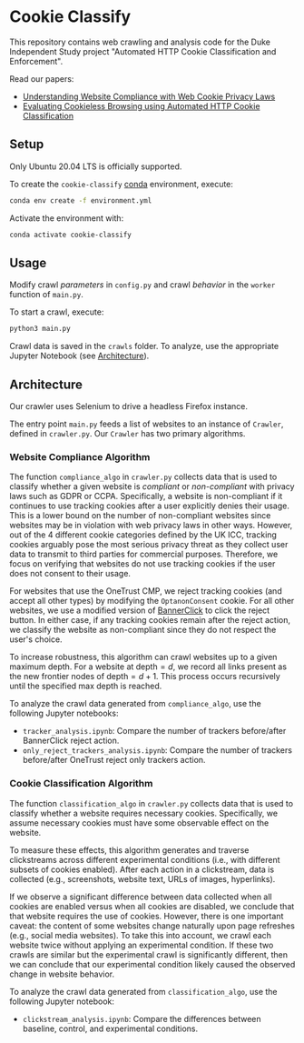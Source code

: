 # Cookie Classify
This repository contains web crawling and analysis code for the Duke Independent Study project "Automated HTTP Cookie Classification and Enforcement".

Read our papers:
- [Understanding Website Compliance with Web Cookie Privacy Laws](https://maxwellmlin.com/assets/pdf/cookie-2023.pdf)
- [Evaluating Cookieless Browsing using Automated HTTP Cookie Classification](https://maxwellmlin.com/assets/pdf/cookie-2024.pdf)

## Setup
Only Ubuntu 20.04 LTS is officially supported.

To create the `cookie-classify` [conda](https://docs.conda.io/en/latest/miniconda.html) environment, execute:

```bash
conda env create -f environment.yml
```

Activate the environment with:
```bash
conda activate cookie-classify
```

## Usage
Modify crawl *parameters* in `config.py` and crawl *behavior* in the `worker` function of `main.py`.

To start a crawl, execute:
```bash
python3 main.py
```

Crawl data is saved in the `crawls` folder. To analyze, use the appropriate Jupyter Notebook (see [Architecture](#architecture)).

## Architecture
Our crawler uses Selenium to drive a headless Firefox instance.

The entry point `main.py` feeds a list of websites to an instance of `Crawler`, defined in `crawler.py`. Our `Crawler` has two primary algorithms.

### Website Compliance Algorithm
The function `compliance_algo` in `crawler.py` collects data that is used to classify whether a given website is _compliant_ or _non-compliant_ with privacy laws such as GDPR or CCPA. Specifically, a website is non-compliant if it continues to use tracking cookies after a user explicitly denies their usage. This is a lower bound on the number of non-compliant websites since websites may be in violation with web privacy laws in other ways. However, out of the 4 different cookie categories defined by the UK ICC, tracking cookies arguably pose the most serious privacy threat as they collect user data to transmit to third parties for commercial purposes. Therefore, we focus on verifying that websites do not use tracking cookies if the user does not consent to their usage.

For websites that use the OneTrust CMP, we reject tracking cookies (and accept all other types) by modifying the `OptanonConsent` cookie. For all other websites, we use a modified version of [BannerClick](https://github.com/maxwellmlin/bannerclick) to click the reject button. In either case, if any tracking cookies remain after the reject action, we classify the website as non-compliant since they do not respect the user's choice.

To increase robustness, this algorithm can crawl websites up to a given maximum depth. For a website at $`\text{depth}=d`$, we record all links present as the new frontier nodes of $`\text{depth}=d+1`$. This process occurs recursively until the specified max depth is reached.

To analyze the crawl data generated from `compliance_algo`, use the following Jupyter notebooks:
- `tracker_analysis.ipynb`: Compare the number of trackers before/after BannerClick reject action.
- `only_reject_trackers_analysis.ipynb`: Compare the number of trackers before/after OneTrust reject only trackers action.

### Cookie Classification Algorithm
The function `classification_algo` in `crawler.py` collects data that is used to classify whether a website requires necessary cookies. Specifically, we assume necessary cookies must have some observable effect on the website.

To measure these effects, this algorithm generates and traverse clickstreams across different experimental conditions (i.e., with different subsets of cookies enabled). After each action in a clickstream, data is collected (e.g., screenshots, website text, URLs of images, hyperlinks). 

If we observe a significant difference between data collected when all cookies are enabled versus when all cookies are disabled, we conclude that that website requires the use of cookies. However, there is one important caveat: the content of some websites change naturally upon page refreshes (e.g., social media websites). To take this into account, we crawl each website twice without applying an experimental condition. If these two crawls are similar but the experimental crawl is significantly different, then we can conclude that our experimental condition likely caused the observed change in website behavior.

To analyze the crawl data generated from `classification_algo`, use the following Jupyter notebook:
- `clickstream_analysis.ipynb`: Compare the differences between baseline, control, and experimental conditions.

